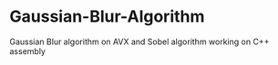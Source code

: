 # Gaussian-Blur-Algorithm
Gaussian Blur algorithm on AVX and Sobel algorithm working on C++ assembly
